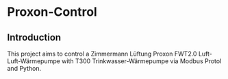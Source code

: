 Proxon-Control
=========


Introduction
----
This project aims to control a Zimmermann Lüftung Proxon FWT2.0 Luft-Luft-Wärmepumpe with T300 Trinkwasser-Wärmepumpe via Modbus Protol and Python.
